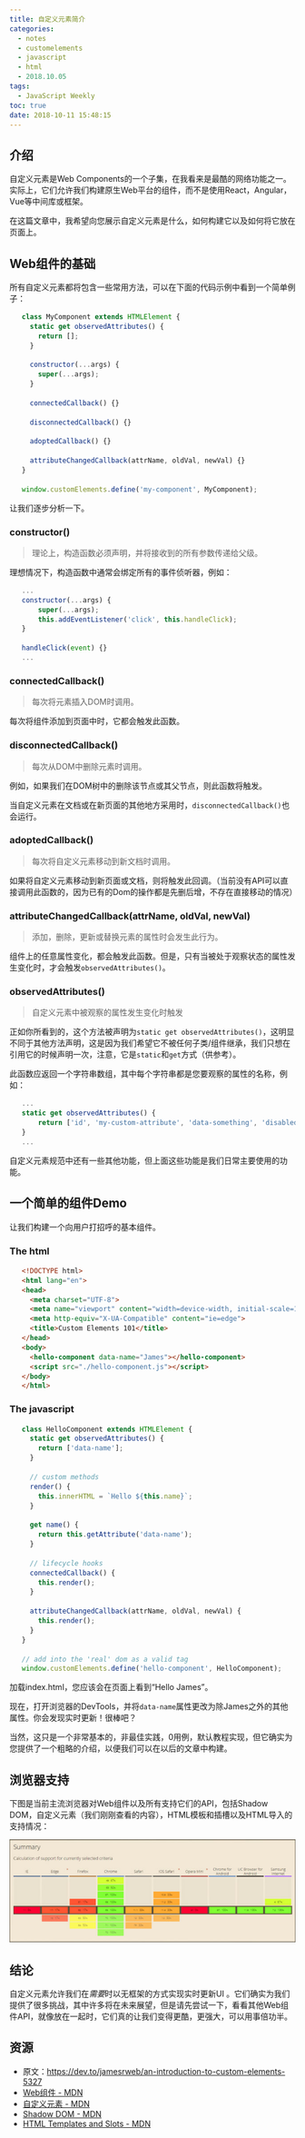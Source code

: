 ```yaml
---
title: 自定义元素简介
categories:
  - notes
  - customelements
  - javascript
  - html
  - 2018.10.05
tags:
  - JavaScript Weekly
toc: true
date: 2018-10-11 15:48:15
---
```


## 介绍

自定义元素是Web Components的一个子集，在我看来是最酷的网络功能之一。实际上，它们允许我们构建原生Web平台的组件，而不是使用React，Angular，Vue等中间库或框架。

在这篇文章中，我希望向您展示自定义元素是什么，如何构建它以及如何将它放在页面上。

<!-- more -->

## Web组件的基础

所有自定义元素都将包含一些常用方法，可以在下面的代码示例中看到一个简单例子：
```js
   class MyComponent extends HTMLElement {
     static get observedAttributes() {
       return [];
     }

     constructor(...args) {
       super(...args);
     }

     connectedCallback() {}

     disconnectedCallback() {}

     adoptedCallback() {}

     attributeChangedCallback(attrName, oldVal, newVal) {}
   }

   window.customElements.define('my-component', MyComponent);
```

让我们逐步分析一下。

### constructor()

>理论上，构造函数必须声明，并将接收到的所有参数传递给父级。

理想情况下，构造函数中通常会绑定所有的事件侦听器，例如：
```js
   ...
   constructor(...args) {
       super(...args);
       this.addEventListener('click', this.handleClick);
   }

   handleClick(event) {}
   ...
```

### connectedCallback()

>每次将元素插入DOM时调用。

每次将组件添加到页面中时，它都会触发此函数。

### disconnectedCallback()

>每次从DOM中删除元素时调用。

例如，如果我们在DOM树中的删除该节点或其父节点，则此函数将触发。

当自定义元素在文档或在新页面的其他地方采用时，`disconnectedCallback()`也会运行。

### adoptedCallback()

> 每次将自定义元素移动到新文档时调用。

如果将自定义元素移动到新页面或文档，则将触发此回调。（当前没有API可以直接调用此函数的，因为已有的Dom的操作都是先删后增，不存在直接移动的情况）

### attributeChangedCallback(attrName, oldVal, newVal)

>添加，删除，更新或替换元素的属性时会发生此行为。

组件上的任意属性变化，都会触发此函数。但是，只有当被处于观察状态的属性发生变化时，才会触发`observedAttributes()`。

### observedAttributes()

>自定义元素中被观察的属性发生变化时触发

正如你所看到的，这个方法被声明为`static get observedAttributes()`，这明显不同于其他方法声明，这是因为我们希望它不被任何子类/组件继承，我们只想在引用它的时候声明一次，注意，它是`static`和`get`方式（供参考）。

此函数应返回一个字符串数组，其中每个字符串都是您要观察的属性的名称，例如：
```js
   ...
   static get observedAttributes() {
       return ['id', 'my-custom-attribute', 'data-something', 'disabled'];
   }
   ...
```
自定义元素规范中还有一些其他功能，但上面这些功能是我们日常主要使用的功能。

## 一个简单的组件Demo
让我们构建一个向用户打招呼的基本组件。

### The html
```html
   <!DOCTYPE html>
   <html lang="en">
   <head>
     <meta charset="UTF-8">
     <meta name="viewport" content="width=device-width, initial-scale=1.0">
     <meta http-equiv="X-UA-Compatible" content="ie=edge">
     <title>Custom Elements 101</title>
   </head>
   <body>
     <hello-component data-name="James"></hello-component>
     <script src="./hello-component.js"></script>
   </body>
   </html>
```

### The javascript
```js
   class HelloComponent extends HTMLElement {
     static get observedAttributes() {
       return ['data-name'];
     }

     // custom methods
     render() {
       this.innerHTML = `Hello ${this.name}`;
     }

     get name() {
       return this.getAttribute('data-name');
     }

     // lifecycle hooks
     connectedCallback() {
       this.render();
     }

     attributeChangedCallback(attrName, oldVal, newVal) {
       this.render();
     }
   }

   // add into the 'real' dom as a valid tag
   window.customElements.define('hello-component', HelloComponent);
```

加载index.html，您应该会在页面上看到“Hello James”。

现在，打开浏览器的DevTools，并将`data-name`属性更改为除James之外的其他属性。你会发现实时更新！很棒吧？

当然，这只是一个非常基本的，非最佳实践，0用例，默认教程实现，但它确实为您提供了一个粗略的介绍，以便我们可以在以后的文章中构建。

## 浏览器支持
下图是当前主流浏览器对Web组件以及所有支持它们的API，包括Shadow DOM，自定义元素（我们刚刚查看的内容），HTML模板和插槽以及HTML导入的支持情况：

![Current support for Web Components APIs from the caniuse documentation at the time of writing this article](/images/JS_Weekly/an-introduction-to-custom-elements/Capture.png)

## 结论
自定义元素允许我们在*需要*时以无框架的方式实现实时更新UI 。它们确实为我们提供了很多挑战，其中许多将在未来展望，但是请先尝试一下，看看其他Web组件API，就像放在一起时，它们真的让我们变得更酷，更强大，可以用事倍功半。


## 资源
* 原文：https://dev.to/jamesrweb/an-introduction-to-custom-elements-5327
* [Web组件 - MDN](https://developer.mozilla.org/en-US/docs/Web/Web_Components)
* [自定义元素 - MDN](https://developer.mozilla.org/en-US/docs/Web/Web_Components/Using_custom_elements)
* [Shadow DOM - MDN](https://developer.mozilla.org/en-US/docs/Web/Web_Components/Using_shadow_DOM)
* [HTML Templates and Slots - MDN](https://developer.mozilla.org/en-US/docs/Web/Web_Components/Using_templates_and_slots)
